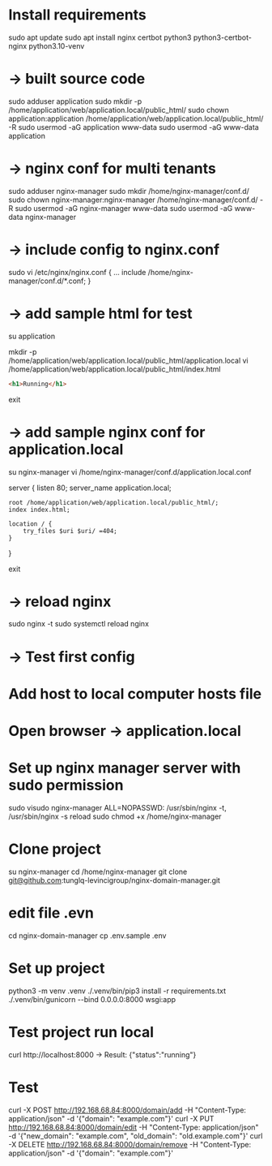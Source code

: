 # Install requirements
sudo apt update
sudo apt install nginx certbot python3 python3-certbot-nginx python3.10-venv

# -> built source code
sudo adduser application
sudo mkdir -p /home/application/web/application.local/public_html/ 
sudo chown application:application /home/application/web/application.local/public_html/ -R
sudo usermod -aG application www-data
sudo usermod -aG www-data application

# -> nginx conf for multi tenants
sudo adduser nginx-manager
sudo mkdir /home/nginx-manager/conf.d/
sudo chown nginx-manager:nginx-manager /home/nginx-manager/conf.d/ -R
sudo usermod -aG nginx-manager www-data
sudo usermod -aG www-data nginx-manager

# -> include config to nginx.conf
sudo vi /etc/nginx/nginx.conf
{
    ...
    include /home/nginx-manager/conf.d/*.conf;
}

# -> add sample html for test
su application

mkdir -p /home/application/web/application.local/public_html/application.local
vi /home/application/web/application.local/public_html/index.html

```html
<h1>Running</h1>
```

exit

# -> add sample nginx conf for application.local
su nginx-manager
vi /home/nginx-manager/conf.d/application.local.conf

server {
    listen 80;
    server_name application.local;

    root /home/application/web/application.local/public_html/;
    index index.html;

    location / {
        try_files $uri $uri/ =404;
    }
}

exit

# -> reload nginx
sudo nginx -t
sudo systemctl reload nginx

# -> Test first config
# Add host to local computer hosts file
# Open browser -> application.local

# Set up nginx manager server with sudo permission
sudo visudo
nginx-manager ALL=NOPASSWD: /usr/sbin/nginx -t, /usr/sbin/nginx -s reload
sudo chmod +x /home/nginx-manager

# Clone project
su nginx-manager
cd /home/nginx-manager
git clone git@github.com:tunglq-levincigroup/nginx-domain-manager.git

# edit file .evn
cd nginx-domain-manager
cp .env.sample .env

# Set up project
python3 -m venv .venv
./.venv/bin/pip3 install -r requirements.txt
./.venv/bin/gunicorn --bind 0.0.0.0:8000 wsgi:app

# Test project run local
curl http://localhost:8000
-> Result: {"status":"running"}

# Test
curl -X POST http://192.168.68.84:8000/domain/add -H "Content-Type: application/json" -d '{"domain": "example.com"}'
curl -X PUT http://192.168.68.84:8000/domain/edit -H "Content-Type: application/json" -d '{"new_domain": "example.com", "old_domain": "old.example.com"}'
curl -X DELETE http://192.168.68.84:8000/domain/remove -H "Content-Type: application/json" -d '{"domain": "example.com"}'